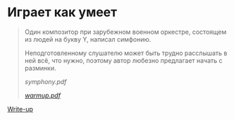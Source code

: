 # Играет как умеет

> Один композитор при зарубежном военном оркестре, состоящем из людей на букву Y, написал симфонию.
>
> Неподготовленному слушателю может быть трудно расслышать в ней всё, что нужно, поэтому автор любезно предлагает начать с разминки.
>
> _symphony.pdf_
>
> [_warmup.pdf_](attachments/warmup.pdf)

[Write-up](WRITEUP.md)

